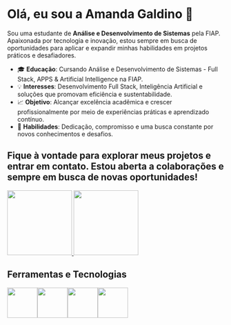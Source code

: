 # Olá, eu sou a Amanda Galdino 👋

Sou uma estudante de **Análise e Desenvolvimento de Sistemas** pela FIAP. Apaixonada por tecnologia e inovação, estou sempre em busca de oportunidades para aplicar e expandir minhas habilidades em projetos práticos e desafiadores. 

- 🎓 **Educação**: Cursando Análise e Desenvolvimento de Sistemas - Full Stack, APPS & Artificial Intelligence na FIAP.
- 💡 **Interesses**: Desenvolvimento Full Stack, Inteligência Artificial e soluções que promovam eficiência e sustentabilidade.
- 📈 **Objetivo**: Alcançar excelência acadêmica e crescer profissionalmente por meio de experiências práticas e aprendizado contínuo.
- 🚀 **Habilidades**: Dedicação, compromisso e uma busca constante por novos conhecimentos e desafios.

Fique à vontade para explorar meus projetos e entrar em contato. Estou aberta a colaborações e sempre em busca de novas oportunidades!
---
<div>
<a href="https://github.com/amandaagaldino">
  <img loading="lazy" height="150em" src="https://github-readme-stats.vercel.app/api/top-langs/?username=amandaagaldino&layout=compact&langs_count=7&theme=dracula"/>
  <img loading="lazy" height="150em" src="https://github-readme-stats.vercel.app/api?username=amandaagaldino&show_icons=true&theme=dracula&include_all_commits=true&count_private=true"/>
</a>
</div>

## Ferramentas e Tecnologias
<img src="https://cdn.jsdelivr.net/gh/devicons/devicon@latest/icons/java/java-original-wordmark.svg" width="70" height="70"/><img src="https://cdn.jsdelivr.net/gh/devicons/devicon@latest/icons/python/python-original-wordmark.svg" width="70" height="70"/><img src="https://cdn.jsdelivr.net/gh/devicons/devicon@latest/icons/html5/html5-original-wordmark.svg" width="70" height="70"/><img src="https://cdn.jsdelivr.net/gh/devicons/devicon@latest/icons/css3/css3-original-wordmark.svg" width="70" height="70"/>
                                        
